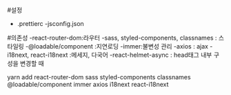 #설정

- .prettierc
-jsconfig.json

#의존성
-react-router-dom:라우터
-sass, styled-components, classnames : 스타일링
-@loadable/component :지연로딩
-immer:불변성 관리
-axios : ajax
-i18next, react-i18next :메세지, 다국어
-react-helmet-async : head태그 내부 구성을 변경할 때

yarn add react-router-dom sass styled-components classnames 
@loadable/component immer axios i18next react-i18next